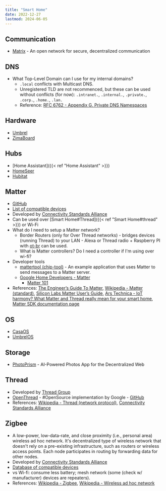 ```yaml
---
title: "Smart Home"
date: 2022-12-27
lastmod: 2024-06-05
---
```

## Communication
- [Matrix](https://matrix.org/) - An open network for secure, decentralized communication

## DNS
- What Top-Level Domain can I use for my internal domains?
	- `.local` conflicts with Multicast DNS. 
	- Unregistered TLD are not recommenced, but these can be used without conflicts (for now): `.intranet.`, `.internal.`, `.private.`, `.corp.`, `.home.`, `.lan.`
	- Reference: [RFC 6762 - Appendix G.  Private DNS Namespaces](https://datatracker.ietf.org/doc/html/rfc6762#appendix-G)

## Hardware
- [Umbrel](https://umbrel.com)
- [ZimaBoard](https://www.zimaspace.com/)

## Hubs
- [Home Assistant]({{< ref "Home Assistant" >}})
- [HomeSeer](https://homeseer.com/)
- [Hubitat](https://hubitat.com/)

## Matter
- [GitHub](https://github.com/project-chip/connectedhomeip/)
- [List of compatible devices](https://www.matterdatabase.com/)
- Developed by [Connectivity Standards Alliance](https://csa-iot.org/)
- Can be used over [Smart Home#Thread]({{< ref "Smart Home#thread" >}}) or Wi-Fi
- What do I need to setup a Matter network?
	- Border Routers (only for Over Thread networks) - bridges devices (running Thread) to your LAN - Alexa or Thread radio + Raspberry PI with [ot-br](https://github.com/openthread/ot-br-posix) can be used.
	- What is Matter controllers? Do I need a controller if I'm using over wi-fi?
- Developer tools
	- [mattertool (chip-tool)](https://github.com/project-chip/connectedhomeip/tree/master/examples/chip-tool) - An example application that uses Matter to send messages to a Matter server.
	- [Google Home Developers - Matter](https://developers.home.google.com/matter)
		- [Matter 101](https://developers.home.google.com/matter/overview)
- References: [The Engineer’s Guide To Matter](https://www.ovyl.io/blog-posts/matter-smart-home), [Wikipedia - Matter (standard)](https://en.wikipedia.org/wiki/Matter_(standard)),  [Silicon Labs Matter User’s Guide](https://siliconlabs.github.io/matter/latest/OVERVIEW.html), [Ars Technica - IoT harmony? What Matter and Thread really mean for your smart home](https://arstechnica.com/gadgets/2022/10/matter-and-thread-could-fix-smart-home-compatibility-but-dont-get-excited-yet/), [Matter SDK documentation page](https://project-chip.github.io/connectedhomeip-doc/index.html)


## OS
- [CasaOS](https://github.com/IceWhaleTech/CasaOS)
- [UmbrelOS](https://umbrel.com/#umbrelos)

## Storage
- [PhotoPrism](https://www.photoprism.app/) - AI-Powered Photos App for the Decentralized Web

## Thread
- Developed by [Thread Group](https://threadgroup.org/)
- [OpenThread](https://openthread.io/) - #OpenSource implementation by Google - [GitHub](https://github.com/openthread/openthread)
- References: [Wikipedia - Thread (network protocol)](https://en.wikipedia.org/wiki/Thread_(network_protocol)), [Connectivity Standards Alliance](https://csa-iot.org/)

## Zigbee
- A low-power, low-data-rate, and close proximity (i.e., personal area) wireless ad hoc network. It's decentralized type of wireless network that doesn't rely on a pre-existing infrastructure, such as routers or wireless access points. Each node participates in routing by forwarding data for other nodes.
- Developed by [Connectivity Standards Alliance](https://csa-iot.org/)
- [Database of compatible devices](https://zigbee.blakadder.com/)
- vs Wi-fi: consume less battery; mesh network (some (check w/ manufacturer) devices are repeaters).
- References: [Wikipedia - Zigbee](https://en.wikipedia.org/wiki/Zigbee), [Wikipedia - Wireless ad hoc network](https://en.wikipedia.org/wiki/Wireless_ad_hoc_network)